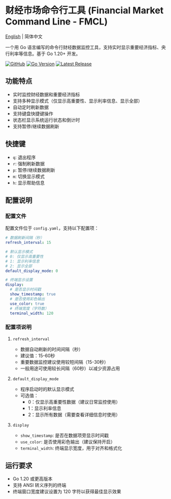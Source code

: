 # 财经市场命令行工具 (Financial Market Command Line - FMCL)

[English](README.en.md) | 简体中文

一个用 Go 语言编写的命令行财经数据监控工具，支持实时显示重要经济指标、央行利率等信息。基于 Go 1.20+ 开发。

[![GitHub](https://img.shields.io/github/license/bunnyf/FMCL)](https://github.com/bunnyf/FMCL)
[![Go Version](https://img.shields.io/github/go-mod/go-version/bunnyf/FMCL)](https://github.com/bunnyf/FMCL)
[![Latest Release](https://img.shields.io/github/v/release/bunnyf/FMCL)](https://github.com/bunnyf/FMCL/releases)

## 功能特点

- 实时监控财经数据和重要经济指标
- 支持多种显示模式（仅显示高重要性、显示利率信息、显示全部）
- 自动定时刷新数据
- 支持键盘快捷键操作
- 状态栏显示系统运行状态和倒计时
- 支持暂停/继续数据刷新

## 快捷键

- `q`: 退出程序
- `r`: 强制刷新数据
- `p`: 暂停/继续数据刷新
- `m`: 切换显示模式
- `h`: 显示帮助信息

## 配置说明

### 配置文件

配置文件位于 `config.yaml`，支持以下配置项：

```yaml
# 数据刷新间隔（秒）
refresh_interval: 15

# 默认显示模式
# 0: 仅显示高重要性
# 1: 显示利率信息
# 2: 显示全部
default_display_mode: 0

# 终端显示设置
display:
  # 是否显示时间戳
  show_timestamp: true
  # 是否使用彩色输出
  use_color: true
  # 终端宽度（字符数）
  terminal_width: 120
```

### 配置项说明

1. `refresh_interval`
   - 数据自动刷新的时间间隔（秒）
   - 建议值：15-60秒
   - 重要数据监控建议使用较短间隔（15-30秒）
   - 一般用途可使用较长间隔（60秒）以减少资源占用

2. `default_display_mode`
   - 程序启动时的默认显示模式
   - 可选值：
     - 0：仅显示高重要性数据（建议日常监控使用）
     - 1：显示利率信息
     - 2：显示所有数据（需要查看详细信息时使用）

3. `display`
   - `show_timestamp`: 是否在数据项旁显示时间戳
   - `use_color`: 是否使用彩色输出（建议保持开启）
   - `terminal_width`: 终端显示宽度，用于对齐和格式化

## 运行要求

- Go 1.20 或更高版本
- 支持 ANSI 转义序列的终端
- 终端窗口宽度建议设置为 120 字符以获得最佳显示效果

